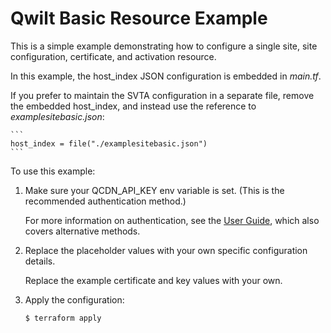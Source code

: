 # Qwilt Basic Resource Example

This is a simple example demonstrating how to configure a single site, site configuration, certificate, and activation resource.

In this example, the host_index JSON configuration is embedded in *main.tf*.  

If you prefer to maintain the SVTA configuration in a separate file, remove the embedded host_index, and instead use the reference to *examplesitebasic.json*: 

    ```
    host_index = file("./examplesitebasic.json")
    ```



To use this example:

1. Make sure your QCDN_API_KEY env variable is set. (This is the recommended authentication method.)

    For more information on authentication, see the [User Guide](https://docs.qwilt.com/docs/terraform-user-guide#authentication), which also covers alternative methods.

2. Replace the placeholder values with your own specific configuration details. 

    Replace the example certificate and key values with your own.

3. Apply the configuration:

    ```
    $ terraform apply
    ```